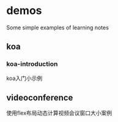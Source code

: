 # demos
Some simple examples of learning notes

## koa

### koa-introduction

koa入门小示例

## videoconference

使用flex布局动态计算视频会议窗口大小案例
